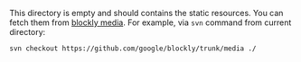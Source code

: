 This directory is empty and should contains the static resources.
You can fetch them from [blockly media](https://github.com/google/blockly/tree/master/media).
For example, via `svn` command from current directory:
```shell
svn checkout https://github.com/google/blockly/trunk/media ./
```
